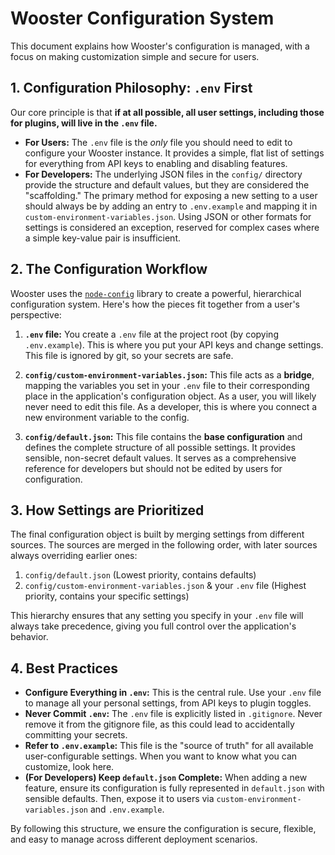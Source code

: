 # Wooster Configuration System

This document explains how Wooster's configuration is managed, with a focus on making customization simple and secure for users.

## 1. Configuration Philosophy: `.env` First

Our core principle is that **if at all possible, all user settings, including those for plugins, will live in the `.env` file.**

-   **For Users:** The `.env` file is the *only* file you should need to edit to configure your Wooster instance. It provides a simple, flat list of settings for everything from API keys to enabling and disabling features.
-   **For Developers:** The underlying JSON files in the `config/` directory provide the structure and default values, but they are considered the "scaffolding." The primary method for exposing a new setting to a user should always be by adding an entry to `.env.example` and mapping it in `custom-environment-variables.json`. Using JSON or other formats for settings is considered an exception, reserved for complex cases where a simple key-value pair is insufficient.

## 2. The Configuration Workflow

Wooster uses the [`node-config`](https://github.com/node-config/node-config) library to create a powerful, hierarchical configuration system. Here's how the pieces fit together from a user's perspective:

1.  **`.env` file:** You create a `.env` file at the project root (by copying `.env.example`). This is where you put your API keys and change settings. This file is ignored by git, so your secrets are safe.

2.  **`config/custom-environment-variables.json`:** This file acts as a **bridge**, mapping the variables you set in your `.env` file to their corresponding place in the application's configuration object. As a user, you will likely never need to edit this file. As a developer, this is where you connect a new environment variable to the config.

3.  **`config/default.json`:** This file contains the **base configuration** and defines the complete structure of all possible settings. It provides sensible, non-secret default values. It serves as a comprehensive reference for developers but should not be edited by users for configuration.

## 3. How Settings are Prioritized

The final configuration object is built by merging settings from different sources. The sources are merged in the following order, with later sources always overriding earlier ones:

1.  `config/default.json` (Lowest priority, contains defaults)
2.  `config/custom-environment-variables.json` & your `.env` file (Highest priority, contains your specific settings)

This hierarchy ensures that any setting you specify in your `.env` file will always take precedence, giving you full control over the application's behavior.

## 4. Best Practices

-   **Configure Everything in `.env`:** This is the central rule. Use your `.env` file to manage all your personal settings, from API keys to plugin toggles.
-   **Never Commit `.env`:** The `.env` file is explicitly listed in `.gitignore`. Never remove it from the gitignore file, as this could lead to accidentally committing your secrets.
-   **Refer to `.env.example`:** This file is the "source of truth" for all available user-configurable settings. When you want to know what you can customize, look here.
-   **(For Developers) Keep `default.json` Complete:** When adding a new feature, ensure its configuration is fully represented in `default.json` with sensible defaults. Then, expose it to users via `custom-environment-variables.json` and `.env.example`.

By following this structure, we ensure the configuration is secure, flexible, and easy to manage across different deployment scenarios. 